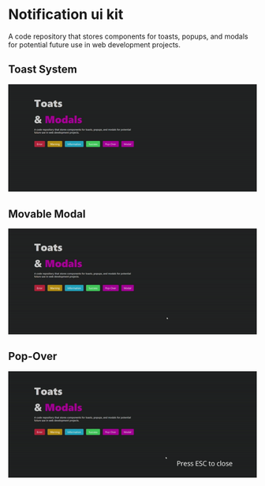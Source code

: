 # Notification ui kit

A code repository that stores components for toasts, popups, and modals for potential future use in web development projects.

## Toast System

![Toasts System](./docs/toast_system.gif)

## Movable Modal

![Movable modal](./docs/modal.gif)

## Pop-Over

![Pop-Over](./docs/pop-over.gif)
